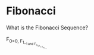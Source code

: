 # Fibonacci

What is the Fibonacci Sequence?

F<sub>0=0, F<sub>1<sub>=1 and F<sub>n<sub>=F<sub>n-1<sub>+F<sub>n-2<sub>
